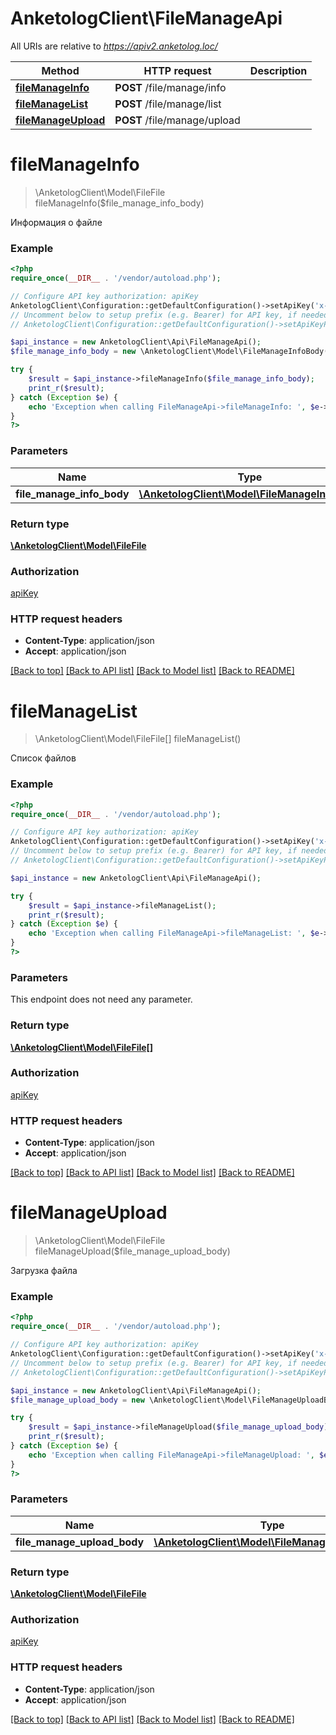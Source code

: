 # AnketologClient\FileManageApi

All URIs are relative to *https://apiv2.anketolog.loc/*

Method | HTTP request | Description
------------- | ------------- | -------------
[**fileManageInfo**](FileManageApi.md#fileManageInfo) | **POST** /file/manage/info | 
[**fileManageList**](FileManageApi.md#fileManageList) | **POST** /file/manage/list | 
[**fileManageUpload**](FileManageApi.md#fileManageUpload) | **POST** /file/manage/upload | 


# **fileManageInfo**
> \AnketologClient\Model\FileFile fileManageInfo($file_manage_info_body)



Информация о файле

### Example
```php
<?php
require_once(__DIR__ . '/vendor/autoload.php');

// Configure API key authorization: apiKey
AnketologClient\Configuration::getDefaultConfiguration()->setApiKey('x-anketolog-apikey', 'YOUR_API_KEY');
// Uncomment below to setup prefix (e.g. Bearer) for API key, if needed
// AnketologClient\Configuration::getDefaultConfiguration()->setApiKeyPrefix('x-anketolog-apikey', 'Bearer');

$api_instance = new AnketologClient\Api\FileManageApi();
$file_manage_info_body = new \AnketologClient\Model\FileManageInfoBody(); // \AnketologClient\Model\FileManageInfoBody | 

try {
    $result = $api_instance->fileManageInfo($file_manage_info_body);
    print_r($result);
} catch (Exception $e) {
    echo 'Exception when calling FileManageApi->fileManageInfo: ', $e->getMessage(), PHP_EOL;
}
?>
```

### Parameters

Name | Type | Description  | Notes
------------- | ------------- | ------------- | -------------
 **file_manage_info_body** | [**\AnketologClient\Model\FileManageInfoBody**](../Model/\AnketologClient\Model\FileManageInfoBody.md)|  |

### Return type

[**\AnketologClient\Model\FileFile**](../Model/FileFile.md)

### Authorization

[apiKey](../../README.md#apiKey)

### HTTP request headers

 - **Content-Type**: application/json
 - **Accept**: application/json

[[Back to top]](#) [[Back to API list]](../../README.md#documentation-for-api-endpoints) [[Back to Model list]](../../README.md#documentation-for-models) [[Back to README]](../../README.md)

# **fileManageList**
> \AnketologClient\Model\FileFile[] fileManageList()



Список файлов

### Example
```php
<?php
require_once(__DIR__ . '/vendor/autoload.php');

// Configure API key authorization: apiKey
AnketologClient\Configuration::getDefaultConfiguration()->setApiKey('x-anketolog-apikey', 'YOUR_API_KEY');
// Uncomment below to setup prefix (e.g. Bearer) for API key, if needed
// AnketologClient\Configuration::getDefaultConfiguration()->setApiKeyPrefix('x-anketolog-apikey', 'Bearer');

$api_instance = new AnketologClient\Api\FileManageApi();

try {
    $result = $api_instance->fileManageList();
    print_r($result);
} catch (Exception $e) {
    echo 'Exception when calling FileManageApi->fileManageList: ', $e->getMessage(), PHP_EOL;
}
?>
```

### Parameters
This endpoint does not need any parameter.

### Return type

[**\AnketologClient\Model\FileFile[]**](../Model/FileFile.md)

### Authorization

[apiKey](../../README.md#apiKey)

### HTTP request headers

 - **Content-Type**: application/json
 - **Accept**: application/json

[[Back to top]](#) [[Back to API list]](../../README.md#documentation-for-api-endpoints) [[Back to Model list]](../../README.md#documentation-for-models) [[Back to README]](../../README.md)

# **fileManageUpload**
> \AnketologClient\Model\FileFile fileManageUpload($file_manage_upload_body)



Загрузка файла

### Example
```php
<?php
require_once(__DIR__ . '/vendor/autoload.php');

// Configure API key authorization: apiKey
AnketologClient\Configuration::getDefaultConfiguration()->setApiKey('x-anketolog-apikey', 'YOUR_API_KEY');
// Uncomment below to setup prefix (e.g. Bearer) for API key, if needed
// AnketologClient\Configuration::getDefaultConfiguration()->setApiKeyPrefix('x-anketolog-apikey', 'Bearer');

$api_instance = new AnketologClient\Api\FileManageApi();
$file_manage_upload_body = new \AnketologClient\Model\FileManageUploadBody(); // \AnketologClient\Model\FileManageUploadBody | 

try {
    $result = $api_instance->fileManageUpload($file_manage_upload_body);
    print_r($result);
} catch (Exception $e) {
    echo 'Exception when calling FileManageApi->fileManageUpload: ', $e->getMessage(), PHP_EOL;
}
?>
```

### Parameters

Name | Type | Description  | Notes
------------- | ------------- | ------------- | -------------
 **file_manage_upload_body** | [**\AnketologClient\Model\FileManageUploadBody**](../Model/\AnketologClient\Model\FileManageUploadBody.md)|  |

### Return type

[**\AnketologClient\Model\FileFile**](../Model/FileFile.md)

### Authorization

[apiKey](../../README.md#apiKey)

### HTTP request headers

 - **Content-Type**: application/json
 - **Accept**: application/json

[[Back to top]](#) [[Back to API list]](../../README.md#documentation-for-api-endpoints) [[Back to Model list]](../../README.md#documentation-for-models) [[Back to README]](../../README.md)

